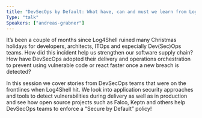 ```yaml
---
title: "DevSecOps by Default: What have, can and must we learn from Log4Shell?"
Type: "talk"
Speakers: ["andreas-grabner"]
---
```


It’s been a couple of months since Log4Shell ruined many Christmas holidays for developers, architects, ITOps and especially Dev(Sec)Ops teams. How did this incident help us strengthen our software supply chain? How have DevSecOps adopted their delivery and operations orchestration to prevent using vulnerable code or react faster once a new breach is detected?

In this session we cover stories from DevSecOps teams that were on the frontlines when Log4Shell hit. We look into application security approaches and tools to detect vulnerabilities during delivery as well as in production and see how open source projects such as Falco, Keptn and others help DevSecOps teams to enforce a “Secure by Default” policy!

